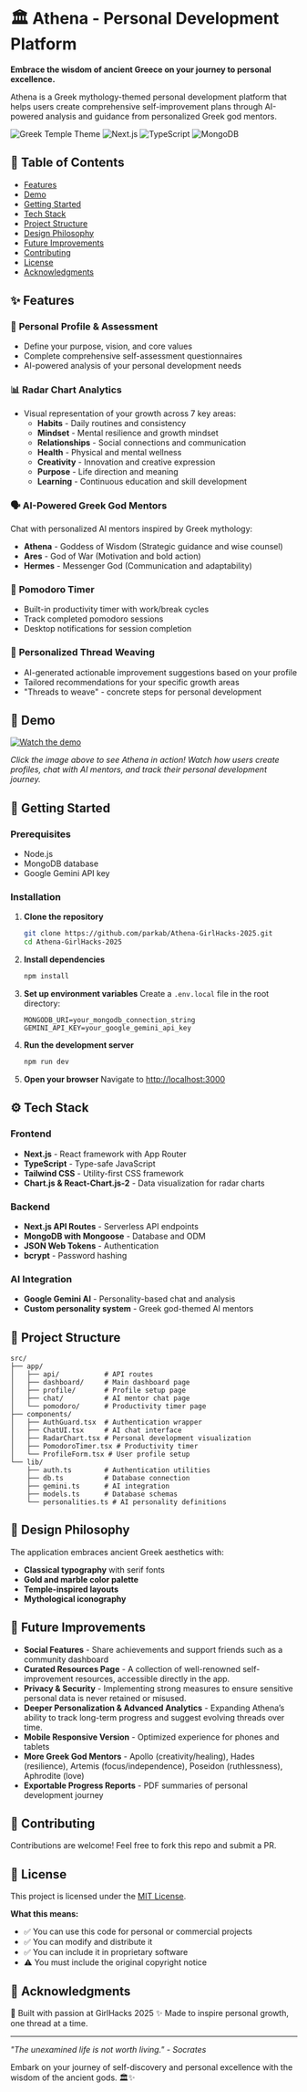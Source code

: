 # 🏛️ Athena - Personal Development Platform

**Embrace the wisdom of ancient Greece on your journey to personal excellence.**

Athena is a Greek mythology-themed personal development platform that helps users create comprehensive self-improvement plans through AI-powered analysis and guidance from personalized Greek god mentors.

![Greek Temple Theme](https://img.shields.io/badge/Theme-Greek%20Mythology-gold)
![Next.js](https://img.shields.io/badge/Next.js-14.x-black)
![TypeScript](https://img.shields.io/badge/TypeScript-5.x-blue)
![MongoDB](https://img.shields.io/badge/Database-MongoDB-green)

## 📜 Table of Contents
- [Features](#-features)
- [Demo](#-demo)
- [Getting Started](#-getting-started)
- [Tech Stack](#-tech-stack)
- [Project Structure](#-project-structure)
- [Design Philosophy](#-design-philosophy)
- [Future Improvements](#-future-improvements)
- [Contributing](#-contributing)
- [License](#-license)
- [Acknowledgments](#-acknowledgments)

## ✨ Features

### 🎯 **Personal Profile & Assessment**
- Define your purpose, vision, and core values
- Complete comprehensive self-assessment questionnaires
- AI-powered analysis of your personal development needs

### 📊 **Radar Chart Analytics**
- Visual representation of your growth across 7 key areas:
  - **Habits** - Daily routines and consistency
  - **Mindset** - Mental resilience and growth mindset
  - **Relationships** - Social connections and communication
  - **Health** - Physical and mental wellness
  - **Creativity** - Innovation and creative expression
  - **Purpose** - Life direction and meaning
  - **Learning** - Continuous education and skill development

### 🗣️ **AI-Powered Greek God Mentors**
Chat with personalized AI mentors inspired by Greek mythology:
- **Athena** - Goddess of Wisdom (Strategic guidance and wise counsel)
- **Ares** - God of War (Motivation and bold action)
- **Hermes** - Messenger God (Communication and adaptability)

### 🍅 **Pomodoro Timer**
- Built-in productivity timer with work/break cycles
- Track completed pomodoro sessions
- Desktop notifications for session completion

### 🧵 **Personalized Thread Weaving**
- AI-generated actionable improvement suggestions based on your profile
- Tailored recommendations for your specific growth areas
- "Threads to weave" - concrete steps for personal development

## 🎥 Demo

[![Watch the demo](https://img.youtube.com/vi/Wzqu1exdKTA/0.jpg)](https://www.youtube.com/watch?v=Wzqu1exdKTA)

*Click the image above to see Athena in action! Watch how users create profiles, chat with AI mentors, and track their personal development journey.*

## 🚀 Getting Started

### Prerequisites
- Node.js
- MongoDB database
- Google Gemini API key

### Installation

1. **Clone the repository**
   ```bash
   git clone https://github.com/parkab/Athena-GirlHacks-2025.git
   cd Athena-GirlHacks-2025
   ```

2. **Install dependencies**
   ```bash
   npm install
   ```

3. **Set up environment variables**
   Create a `.env.local` file in the root directory:
   ```env
   MONGODB_URI=your_mongodb_connection_string
   GEMINI_API_KEY=your_google_gemini_api_key
   ```

4. **Run the development server**
   ```bash
   npm run dev
   ```

5. **Open your browser**
   Navigate to [http://localhost:3000](http://localhost:3000)

## ⚙️ Tech Stack

### Frontend
- **Next.js** - React framework with App Router
- **TypeScript** - Type-safe JavaScript
- **Tailwind CSS** - Utility-first CSS framework
- **Chart.js & React-Chart.js-2** - Data visualization for radar charts

### Backend
- **Next.js API Routes** - Serverless API endpoints
- **MongoDB with Mongoose** - Database and ODM
- **JSON Web Tokens** - Authentication
- **bcrypt** - Password hashing

### AI Integration
- **Google Gemini AI** - Personality-based chat and analysis
- **Custom personality system** - Greek god-themed AI mentors

## 📂 Project Structure

```
src/
├── app/
│   ├── api/           # API routes
│   ├── dashboard/     # Main dashboard page
│   ├── profile/       # Profile setup page
│   ├── chat/          # AI mentor chat page
│   └── pomodoro/      # Productivity timer page
├── components/
│   ├── AuthGuard.tsx  # Authentication wrapper
│   ├── ChatUI.tsx     # AI chat interface
│   ├── RadarChart.tsx # Personal development visualization
│   ├── PomodoroTimer.tsx # Productivity timer
│   └── ProfileForm.tsx # User profile setup
└── lib/
    ├── auth.ts        # Authentication utilities
    ├── db.ts          # Database connection
    ├── gemini.ts      # AI integration
    ├── models.ts      # Database schemas
    └── personalities.ts # AI personality definitions
```

## 🎨 Design Philosophy

The application embraces ancient Greek aesthetics with:
- **Classical typography** with serif fonts
- **Gold and marble color palette** 
- **Temple-inspired layouts**
- **Mythological iconography**

## 🔮 Future Improvements

- **Social Features** - Share achievements and support friends such as a community dashboard
- **Curated Resources Page** - A collection of well-renowned self-improvement resources, accessible directly in the app.
- **Privacy & Security** - Implementing strong measures to ensure sensitive personal data is never retained or misused.
- **Deeper Personalization & Advanced Analytics** - Expanding Athena’s ability to track long-term progress and suggest evolving threads over time.
- **Mobile Responsive Version** - Optimized experience for phones and tablets
- **More Greek God Mentors** - Apollo (creativity/healing), Hades (resilience), Artemis (focus/independence), Poseidon (ruthlessness), Aphrodite (love)
- **Exportable Progress Reports** - PDF summaries of personal development journey

## 🤝 Contributing

Contributions are welcome! Feel free to fork this repo and submit a PR.

## 📄 License

This project is licensed under the [MIT License](LICENSE).

**What this means:**
- ✅ You can use this code for personal or commercial projects
- ✅ You can modify and distribute it
- ✅ You can include it in proprietary software
- ⚠️ You must include the original copyright notice

## 🙏 Acknowledgments

🚀 Built with passion at GirlHacks 2025 
✨ Made to inspire personal growth, one thread at a time.

---

*"The unexamined life is not worth living." - Socrates*

Embark on your journey of self-discovery and personal excellence with the wisdom of the ancient gods. 🏛️✨
